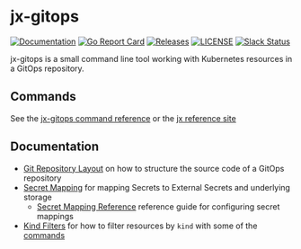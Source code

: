 # jx-gitops

[![Documentation](https://godoc.org/github.com/jenkins-x-plugins/jx-gitops?status.svg)](https://pkg.go.dev/mod/github.com/jenkins-x-plugins/jx-gitops)
[![Go Report Card](https://goreportcard.com/badge/github.com/jenkins-x-plugins/jx-gitops)](https://goreportcard.com/report/github.com/jenkins-x-plugins/jx-gitops)
[![Releases](https://img.shields.io/github/release-pre/jenkins-x/jx-gitops.svg)](https://github.com/jenkins-x-plugins/jx-gitops/releases)
[![LICENSE](https://img.shields.io/github/license/jenkins-x/jx-gitops.svg)](https://github.com/jenkins-x-plugins/jx-gitops/blob/master/LICENSE)
[![Slack Status](https://img.shields.io/badge/slack-join_chat-white.svg?logo=slack&style=social)](https://slack.k8s.io/)

jx-gitops is a small command line tool working with Kubernetes resources in a GitOps repository.

## Commands

See the [jx-gitops command reference](docs/cmd/jx-gitops.md#see-also) or the [jx reference site](https://jenkins-x.io/v3/develop/reference/jx/gitops/)

## Documentation

* [Git Repository Layout](docs/git_layout.md) on how to structure the source code of a GitOps repository
* [Secret Mapping](docs/secret_mapping.md) for mapping Secrets to External Secrets and underlying storage
    * [Secret Mapping Reference](docs/config.md) reference guide for configuring secret mappings
* [Kind Filters](docs/kind_filters.md) for how to filter resources by `kind` with some of the [commands](docs/cmd/jx-gitops.md)   
